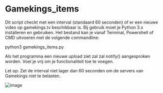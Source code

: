# Gamekings_items

Dit script checkt met een interval (standaard 60 seconden) of er een nieuwe video op gamekings.tv beschikbaar is. 
Bij gebruik moet je Python 3.x installeren en gebruiken. Het bestand kan je vanaf Terminal, Powershell of CMD uitvoeren met de volgende commandline:

python3 gamekings_items.py

Als het programma een nieuwe upload ziet zal zal notify() aangesproken worden. 
Voel je vrij om je functionaliteit toe te voegen.

Let op: Zet de interval niet lager dan 60 seconden om de servers van Gamekings niet te belasten.

![image](https://i.imgur.com/U6JOU4z.png)
